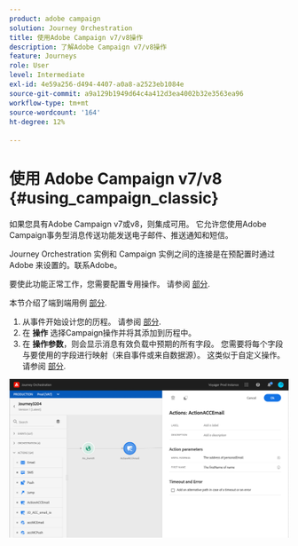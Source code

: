 ```yaml
---
product: adobe campaign
solution: Journey Orchestration
title: 使用Adobe Campaign v7/v8操作
description: 了解Adobe Campaign v7/v8操作
feature: Journeys
role: User
level: Intermediate
exl-id: 4e59a256-d494-4407-a0a8-a2523eb1084e
source-git-commit: a9a129b1949d64c4a412d3ea4002b32e3563ea96
workflow-type: tm+mt
source-wordcount: '164'
ht-degree: 12%

---
```


# 使用 Adobe Campaign v7/v8 {#using_campaign_classic}

如果您具有Adobe Campaign v7或v8，则集成可用。 它允许您使用Adobe Campaign事务型消息传送功能发送电子邮件、推送通知和短信。

Journey Orchestration 实例和 Campaign 实例之间的连接是在预配置时通过 Adobe 来设置的。联系Adobe。

要使此功能正常工作，您需要配置专用操作。 请参阅 [部分](../action/acc-action.md).

本节介绍了端到端用例 [部分](../usecase/campaign-classic-use-case.md).

1. 从事件开始设计您的历程。 请参阅 [部分](../building-journeys/journey.md).
1. 在 **操作** 选择Campaign操作并将其添加到历程中。
1. 在 **操作参数**，则会显示消息有效负载中预期的所有字段。 您需要将每个字段与要使用的字段进行映射（来自事件或来自数据源）。 这类似于自定义操作。 请参阅 [部分](../building-journeys/using-custom-actions.md).

![](../assets/accintegration2.png)
